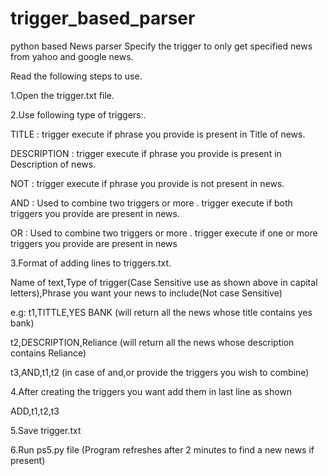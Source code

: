 # trigger_based_parser

python based News parser 
Specify the trigger to only get specified news from yahoo and google news.

Read the following steps to use.

1.Open the trigger.txt file.


2.Use following type of triggers:.
   
   
   TITLE​ : trigger execute if phrase you provide is present in Title of news.
   
   
   DESCRIPTION​ : trigger execute if phrase you provide is present in Description of news.
   
   
   NOT​ : trigger execute if phrase you provide is not present in news.
   
   
   AND​ : Used to combine two triggers or more . trigger execute if both triggers you provide are present in news.
   
   
   OR​ : Used to combine two triggers or more . trigger execute if one or more triggers you provide are present in news

3.Format of adding lines to triggers.txt.

Name of text,Type of trigger(Case Sensitive use as shown above in capital letters),Phrase you want your news to include(Not case Sensitive)

e.g: t1,TITTLE,YES BANK (will return all the news whose title contains yes bank)

t2,DESCRIPTION,Reliance (will return all the news whose description contains Reliance)

t3,AND,t1,t2 (in case of and,or provide the triggers you wish to combine)

4.After creating the triggers you want add them in last line as shown

ADD,t1,t2,t3

5.Save trigger.txt

6.Run ps5.py file (Program refreshes after 2 minutes to find a new news if present)
